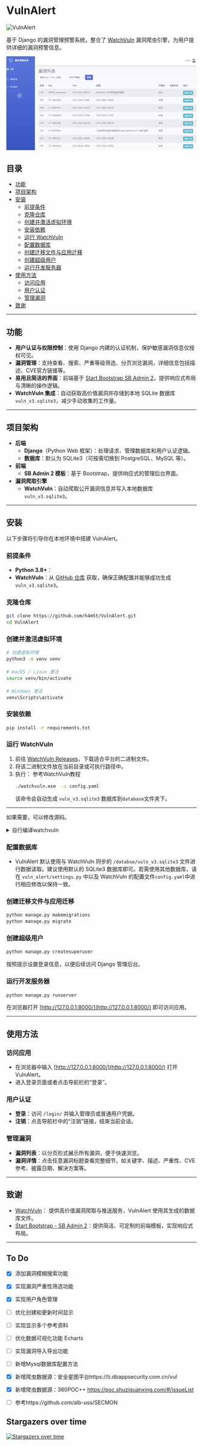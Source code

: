 # VulnAlert

![VulnAlert](https://socialify.git.ci/h4m5t/vulnalert/image?custom_description=%E5%9F%BA%E4%BA%8E+Django+%E7%9A%84%E6%BC%8F%E6%B4%9E%E7%AE%A1%E7%90%86%E9%A2%84%E8%AD%A6%E7%B3%BB%E7%BB%9F&description=1&forks=1&issues=1&logo=https%3A%2F%2Fraw.githubusercontent.com%2Fh4m5t%2Fvulnalert%2Frefs%2Fheads%2Fmain%2Fstatic%2Fimg%2Flogo.png&name=1&owner=1&stargazers=1&theme=Light)

基于 Django 的漏洞管理预警系统，整合了 [WatchVuln](https://github.com/zema1/watchvuln) 漏洞爬虫引擎，为用户提供详细的漏洞预警信息。

![](./img/vuln_list.jpg)

## 目录
- [功能](#功能)  
- [项目架构](#项目架构)  
- [安装](#安装)  
  - [前提条件](#前提条件)  
  - [克隆仓库](#克隆仓库)  
  - [创建并激活虚拟环境](#创建并激活虚拟环境)  
  - [安装依赖](#安装依赖)  
  - [运行 WatchVuln](#运行-watchvuln)  
  - [配置数据库](#配置数据库)  
  - [创建迁移文件与应用迁移](#创建迁移文件与应用迁移)  
  - [创建超级用户](#创建超级用户)  
  - [运行开发服务器](#运行开发服务器)  
- [使用方法](#使用方法)  
  - [访问应用](#访问应用)  
  - [用户认证](#用户认证)  
  - [管理漏洞](#管理漏洞)  
- [致谢](#致谢)  

---

## 功能

- **用户认证与权限控制**：使用 Django 内建的认证机制，保护敏感漏洞信息仅授权可见。  
- **漏洞管理**：支持查看、搜索、严重等级筛选、分页浏览漏洞，详细信息包括描述、CVE官方链接等。  
- **易用且简洁的界面**：前端基于 [Start Bootstrap SB Admin 2](https://startbootstrap.com/theme/sb-admin-2)，提供响应式布局与清晰的操作逻辑。  
- **WatchVuln 集成**：自动获取高价值漏洞并存储到本地 SQLite 数据库 `vuln_v3.sqlite3`，减少手动收集的工作量。  

---

## 项目架构

- **后端**  
  - **Django**（Python Web 框架）：处理请求、管理数据库和用户认证逻辑。  
  - **数据库**：默认为 SQLite3（可按需切换到 PostgreSQL、MySQL 等）。  
- **前端**  
  - **SB Admin 2 模板**：基于 Bootstrap，提供响应式的管理后台界面。  
- **漏洞爬取引擎**  
  - **WatchVuln**：自动爬取公开漏洞信息并写入本地数据库 `vuln_v3.sqlite3`。

---

## 安装

以下步骤将引导你在本地环境中搭建 VulnAlert。

### 前提条件
- **Python 3.8+**：
- **WatchVuln**：从 [GitHub 仓库](https://github.com/zema1/watchvuln) 获取，确保正确配置并能够成功生成 `vuln_v3.sqlite3`。

### 克隆仓库
```bash
git clone https://github.com/h4m5t/VulnAlert.git
cd VulnAlert
```

### 创建并激活虚拟环境
```bash
# 创建虚拟环境
python3 -m venv venv

# macOS / Linux 激活
source venv/bin/activate

# Windows 激活
venv\Scripts\activate
```

### 安装依赖
```bash
pip install -r requirements.txt
```
### 运行 WatchVuln

1. 前往 [WatchVuln Releases](https://github.com/zema1/watchvuln/releases)，下载适合平台的二进制文件。  
2. 将该二进制文件放在当前目录或可执行路径中。  
3. 执行：  参考WatchVuln教程
   ```bash
   ./watchvuln.exe  -c config.yaml
   ```
   该命令会自动生成 `vuln_v3.sqlite3` 数据库到`database`文件夹下。

---

如果需要，可以修改源码。

<details>
<summary>自行编译watchvuln</summary>


安装go环境，配置go代理：

```bash
go env -w GOPROXY=https://goproxy.cn,direct
```

进入watchvuln目录：

```bash
cd watchvuln/
```

下载依赖：

```bash
go mod tidy
```

运行项目：

```bash
go run main.go -c config.yaml
```

后台运行：

```bash
#Linux/Mac
nohup go run main.go -c config.yaml > log.txt 2>&1 &
#Win
start /b watchvuln-windows-amd64.exe -c config.yaml > logs.txt 2>&1
```

也可以编译为可执行文件再运行：

Win64:
```bash
set GOOS=windows
set GOARCH=amd64
go build -o watchvuln-windows-amd64.exe main.go
```

Linux64:
```bash
set GOOS=linux
set GOARCH=amd64
go build -o watchvuln-linux-amd64 main.go
```

macOS ARM:
```bash
set GOOS=darwin
set GOARCH=arm64
go build -o watchvuln-darwin-arm64 main.go
```

快速编译脚本`watchvuln/build.sh`：(Windows下编译脚本是build.bat)

```bash
#!/bin/bash

OUTPUT_DIR="dist"
mkdir -p $OUTPUT_DIR

export CGO_ENABLED=0

declare -a TARGETS=(
    "windows/amd64"
    "linux/amd64"
    "darwin/arm64"
)

for TARGET in "${TARGETS[@]}"
do
    GOOS=$(echo $TARGET | cut -d '/' -f 1)
    GOARCH=$(echo $TARGET | cut -d '/' -f 2)
    
    OUTPUT_NAME="watchvuln-${GOOS}-${GOARCH}"
    if [ "$GOOS" = "windows" ]; then
        OUTPUT_NAME+=".exe"
    fi
    
    echo "编译目标：$GOOS/$GOARCH -> $OUTPUT_NAME"
    env GOOS=$GOOS GOARCH=$GOARCH go build -o $OUTPUT_DIR/$OUTPUT_NAME main.go
    
    if [ $? -eq 0 ]; then
        echo "成功编译：$OUTPUT_NAME"
    else
        echo "编译失败：$OUTPUT_NAME"
    fi
done

echo "所有编译完成，输出位于 '$OUTPUT_DIR' 文件夹中。"
```

</details>



### 配置数据库

- VulnAlert 默认使用与 WatchVuln 同步的 `/databse/vuln_v3.sqlite3` 文件进行数据读取。建议使用默认的 SQLite3 数据库即可。若需使用其他数据库，请在 `vuln_alert/settings.py` 中以及 WatchVuln 的配置文件`config.yaml`中进行相应修改以保持一致。

### 创建迁移文件与应用迁移
```bash
python manage.py makemigrations
python manage.py migrate
```

### 创建超级用户
```bash
python manage.py createsuperuser
```
按照提示设置登录信息，以便后续访问 Django 管理后台。

### 运行开发服务器
```bash
python manage.py runserver
```
在浏览器打开 [http://127.0.0.1:8000/](http://127.0.0.1:8000/) 即可访问应用。

---

## 使用方法

### 访问应用
- 在浏览器中输入 [http://127.0.0.1:8000/](http://127.0.0.1:8000/) 打开 VulnAlert。
- 进入登录页面或者点击导航栏的“登录”。

### 用户认证
- **登录**：访问 `/login/` 并输入管理员或普通用户凭据。  
- **注销**：点击导航栏中的“注销”链接，结束当前会话。

### 管理漏洞
- **漏洞列表**：以分页形式展示所有漏洞，便于快速浏览。  
- **漏洞详情**：点击任意漏洞标题查看完整细节，如关键字、描述、严重性、CVE 参考、披露日期、解决方案等。

---

## 致谢

- [WatchVuln](https://github.com/zema1/watchvuln)： 提供高价值漏洞爬取与推送服务，VulnAlert 使用其生成的数据库文件。
- [Start Bootstrap - SB Admin 2](https://startbootstrap.com/theme/sb-admin-2)：提供简洁、可定制的前端模板，实现响应式布局。

---

## To Do

- [x] 添加漏洞模糊搜索功能
- [x] 实现漏洞严重性筛选功能
- [x] 实现用户角色管理
- [ ] 优化创建和更新时间显示
- [ ] 实现显示多个参考资料
- [ ] 优化数据可视化功能 Echarts
- [ ] 实现漏洞导入导出功能
- [ ] 新增Mysql数据库配置方法
- [x] 新增爬虫数据源：安全星图平台https://ti.dbappsecurity.com.cn/vul
- [x] 新增爬虫数据源：360POC++ https://poc.shuziguanxing.com/#/issueList
- [ ] 参考https://github.com/alb-uss/SECMON



## Stargazers over time

[![Stargazers over time](https://starchart.cc/h4m5t/VulnAlert.svg?variant=adaptive)](https://starchart.cc/h4m5t/VulnAlert)